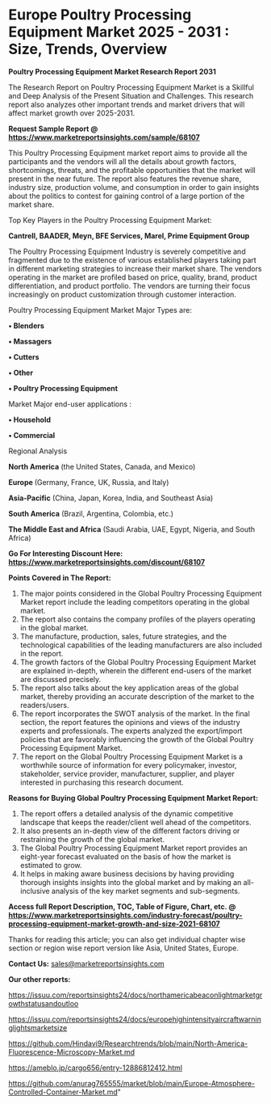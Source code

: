 # Europe Poultry Processing Equipment Market 2025 - 2031 : Size, Trends, Overview

<strong>Poultry Processing Equipment Market Research Report 2031</strong>

The Research Report on Poultry Processing Equipment Market is a Skillful and Deep Analysis of the Present Situation and Challenges. This research report also analyzes other important trends and market drivers that will affect market growth over 2025-2031.

<strong>Request Sample Report @ <a href=https://www.marketreportsinsights.com/sample/68107>https://www.marketreportsinsights.com/sample/68107</a></strong>

This Poultry Processing Equipment market report aims to provide all the participants and the vendors will all the details about growth factors, shortcomings, threats, and the profitable opportunities that the market will present in the near future. The report also features the revenue share, industry size, production volume, and consumption in order to gain insights about the politics to contest for gaining control of a large portion of the market share.

Top Key Players in the Poultry Processing Equipment Market:

<strong>Cantrell, BAADER, Meyn, BFE Services, Marel, Prime Equipment Group</strong>

The Poultry Processing Equipment Industry is severely competitive and fragmented due to the existence of various established players taking part in different marketing strategies to increase their market share. The vendors operating in the market are profiled based on price, quality, brand, product differentiation, and product portfolio. The vendors are turning their focus increasingly on product customization through customer interaction.

Poultry Processing Equipment Market Major Types are:

<strong>• Blenders

• Massagers

• Cutters

• Other

• Poultry Processing Equipment</strong>

Market Major end-user applications :

<strong>• Household

• Commercial</strong>

Regional Analysis

</u><strong><b>North America</b></strong> (the United States, Canada, and Mexico)

<strong><b>Europe </b></strong>(Germany, France, UK, Russia, and Italy)

<strong><b>Asia-Pacific</b></strong> (China, Japan, Korea, India, and Southeast Asia)

<strong><b>South America</b></strong> (Brazil, Argentina, Colombia, etc.)

<strong><b>The Middle East and Africa</b></strong> (Saudi Arabia, UAE, Egypt, Nigeria, and South Africa)

<strong>Go For Interesting Discount Here: <a href=https://www.marketreportsinsights.com/discount/68107>https://www.marketreportsinsights.com/discount/68107</a></strong>

<strong>Points Covered in The Report:</strong>
<ol>
  <li>The major points considered in the Global Poultry Processing Equipment Market report include the leading competitors operating in the global market.</li>
  <li>The report also contains the company profiles of the players operating in the global market.</li>
  <li>The manufacture, production, sales, future strategies, and the technological capabilities of the leading manufacturers are also included in the report.</li>
  <li>The growth factors of the Global Poultry Processing Equipment Market are explained in-depth, wherein the different end-users of the market are discussed precisely.</li>
  <li>The report also talks about the key application areas of the global market, thereby providing an accurate description of the market to the readers/users.</li>
  <li>The report incorporates the SWOT analysis of the market. In the final section, the report features the opinions and views of the industry experts and professionals. The experts analyzed the export/import policies that are favorably influencing the growth of the Global Poultry Processing Equipment Market.</li>
  <li>The report on the Global Poultry Processing Equipment Market is a worthwhile source of information for every policymaker, investor, stakeholder, service provider, manufacturer, supplier, and player interested in purchasing this research document.</li>
</ol>
<strong>Reasons for Buying Global Poultry Processing Equipment Market Report:</strong>

<ol>
  <li>The report offers a detailed analysis of the dynamic competitive landscape that keeps the reader/client well ahead of the competitors.</li>
  <li>It also presents an in-depth view of the different factors driving or restraining the growth of the global market.</li>
  <li>The Global Poultry Processing Equipment Market report provides an eight-year forecast evaluated on the basis of how the market is estimated to grow.</li>
  <li>It helps in making aware business decisions by having providing thorough insights insights into the global market and by making an all-inclusive analysis of the key market segments and sub-segments.</li>
</ol>
<strong>Access full Report Description, TOC, Table of Figure, Chart, etc. @ <a href=https://www.marketreportsinsights.com/industry-forecast/poultry-processing-equipment-market-growth-and-size-2021-68107>https://www.marketreportsinsights.com/industry-forecast/poultry-processing-equipment-market-growth-and-size-2021-68107</a></strong>


Thanks for reading this article; you can also get individual chapter wise section or region wise report version like Asia, United States, Europe.

<strong>Contact Us:</strong>
sales@marketreportsinsights.com

<strong>Our other reports:</strong>

<a href=https://issuu.com/reportsinsights24/docs/northamericabeaconlightmarketgrowthstatusandoutloo>https://issuu.com/reportsinsights24/docs/northamericabeaconlightmarketgrowthstatusandoutloo</a>

<a href=https://issuu.com/reportsinsights24/docs/europehighintensityaircraftwarninglightsmarketsize>https://issuu.com/reportsinsights24/docs/europehighintensityaircraftwarninglightsmarketsize</a>

<a href=https://github.com/Hindavi9/Researchtrends/blob/main/North-America-Fluorescence-Microscopy-Market.md>https://github.com/Hindavi9/Researchtrends/blob/main/North-America-Fluorescence-Microscopy-Market.md</a>

<a href=https://ameblo.jp/cargo656/entry-12886812412.html>https://ameblo.jp/cargo656/entry-12886812412.html</a>

<a href=https://github.com/anurag765555/market/blob/main/Europe-Atmosphere-Controlled-Container-Market.md>https://github.com/anurag765555/market/blob/main/Europe-Atmosphere-Controlled-Container-Market.md</a>"
